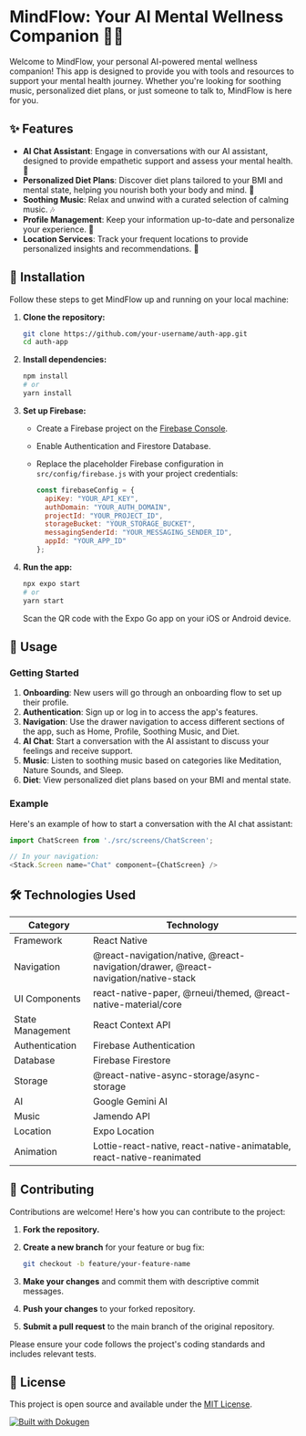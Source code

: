 # MindFlow: Your AI Mental Wellness Companion 🧠✨

Welcome to MindFlow, your personal AI-powered mental wellness companion! This app is designed to provide you with tools and resources to support your mental health journey. Whether you're looking for soothing music, personalized diet plans, or just someone to talk to, MindFlow is here for you.

## ✨ Features

- **AI Chat Assistant**: Engage in conversations with our AI assistant, designed to provide empathetic support and assess your mental health. 💬
- **Personalized Diet Plans**: Discover diet plans tailored to your BMI and mental state, helping you nourish both your body and mind. 🥗
- **Soothing Music**: Relax and unwind with a curated selection of calming music. 🎶
- **Profile Management**: Keep your information up-to-date and personalize your experience. 👤
- **Location Services**: Track your frequent locations to provide personalized insights and recommendations. 📍

## 🔧 Installation

Follow these steps to get MindFlow up and running on your local machine:

1.  **Clone the repository:**

    ```bash
    git clone https://github.com/your-username/auth-app.git
    cd auth-app
    ```

2.  **Install dependencies:**

    ```bash
    npm install
    # or
    yarn install
    ```

3.  **Set up Firebase:**

    -   Create a Firebase project on the [Firebase Console](https://console.firebase.google.com/).
    -   Enable Authentication and Firestore Database.
    -   Replace the placeholder Firebase configuration in `src/config/firebase.js` with your project credentials:

        ```javascript
        const firebaseConfig = {
          apiKey: "YOUR_API_KEY",
          authDomain: "YOUR_AUTH_DOMAIN",
          projectId: "YOUR_PROJECT_ID",
          storageBucket: "YOUR_STORAGE_BUCKET",
          messagingSenderId: "YOUR_MESSAGING_SENDER_ID",
          appId: "YOUR_APP_ID"
        };
        ```

4.  **Run the app:**

    ```bash
    npx expo start
    # or
    yarn start
    ```

    Scan the QR code with the Expo Go app on your iOS or Android device.

## 🚀 Usage

### Getting Started

1.  **Onboarding**: New users will go through an onboarding flow to set up their profile.
2.  **Authentication**: Sign up or log in to access the app's features.
3.  **Navigation**: Use the drawer navigation to access different sections of the app, such as Home, Profile, Soothing Music, and Diet.
4.  **AI Chat**: Start a conversation with the AI assistant to discuss your feelings and receive support.
5.  **Music**: Listen to soothing music based on categories like Meditation, Nature Sounds, and Sleep.
6.  **Diet**: View personalized diet plans based on your BMI and mental state.

### Example

Here's an example of how to start a conversation with the AI chat assistant:

```javascript
import ChatScreen from './src/screens/ChatScreen';

// In your navigation:
<Stack.Screen name="Chat" component={ChatScreen} />
```

## 🛠️ Technologies Used

| Category        | Technology                               |
| --------------- | ---------------------------------------- |
| Framework       | React Native                             |
| Navigation      | @react-navigation/native, @react-navigation/drawer, @react-navigation/native-stack          |
| UI Components   | react-native-paper, @rneui/themed, @react-native-material/core       |
| State Management| React Context API                        |
| Authentication  | Firebase Authentication                  |
| Database        | Firebase Firestore                       |
| Storage         | @react-native-async-storage/async-storage |
| AI              | Google Gemini AI                         |
| Music           | Jamendo API                             |
| Location        | Expo Location                             |
| Animation       | Lottie-react-native, react-native-animatable, react-native-reanimated                            |

## 🤝 Contributing

Contributions are welcome! Here's how you can contribute to the project:

1.  **Fork the repository.**
2.  **Create a new branch** for your feature or bug fix:

    ```bash
    git checkout -b feature/your-feature-name
    ```

3.  **Make your changes** and commit them with descriptive commit messages.
4.  **Push your changes** to your forked repository.
5.  **Submit a pull request** to the main branch of the original repository.

Please ensure your code follows the project's coding standards and includes relevant tests.

## 📜 License

This project is open source and available under the [MIT License](LICENSE).

[![Built with Dokugen](https://img.shields.io/badge/Built%20with-Dokugen-brightgreen)](https://github.com/samueltuoyo15/Dokugen)

